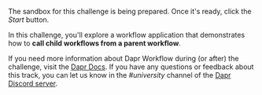 The sandbox for this challenge is being prepared. Once it's ready, click the *Start* button.

In this challenge, you'll explore a workflow application that demonstrates how to **call child workflows from a parent workflow**.

If you need more information about Dapr Workflow during (or after) the challenge, visit the [Dapr Docs](https://docs.dapr.io/developing-applications/building-blocks/workflow/). If you have any questions or feedback about this track, you can let us know in the *#university* channel of the [Dapr Discord server](https://bit.ly/dapr-discord).
